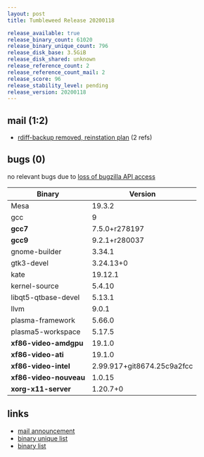 ```yaml
---
layout: post
title: Tumbleweed Release 20200118

release_available: true
release_binary_count: 61020
release_binary_unique_count: 796
release_disk_base: 3.5GiB
release_disk_shared: unknown
release_reference_count: 2
release_reference_count_mail: 2
release_score: 96
release_stability_level: pending
release_version: 20200118
---
```


## mail (1:2)

- [rdiff-backup removed, reinstation plan](https://lists.opensuse.org/opensuse-factory/2020-01/msg00252.html) (2 refs)

## bugs (0)

<!--more-->

no relevant bugs due to [loss of bugzilla API access](https://bugzilla.opensuse.org/show_bug.cgi?id=1157722)

Binary | Version
--- | ---
Mesa | 19.3.2
gcc | 9
**gcc7** | 7.5.0+r278197
**gcc9** | 9.2.1+r280037
gnome-builder | 3.34.1
gtk3-devel | 3.24.13+0
kate | 19.12.1
kernel-source | 5.4.10
libqt5-qtbase-devel | 5.13.1
llvm | 9.0.1
plasma-framework | 5.66.0
plasma5-workspace | 5.17.5
**xf86-video-amdgpu** | 19.1.0
**xf86-video-ati** | 19.1.0
**xf86-video-intel** | 2.99.917+git8674.25c9a2fcc
**xf86-video-nouveau** | 1.0.15
**xorg-x11-server** | 1.20.7+0

## links

- [mail announcement](https://lists.opensuse.org/opensuse-factory/2020-01/msg00234.html)
- [binary unique list](http://download.opensuse.org/history/20200118/rpm.unique.list)
- [binary list](http://download.opensuse.org/history/20200118/rpm.list)
